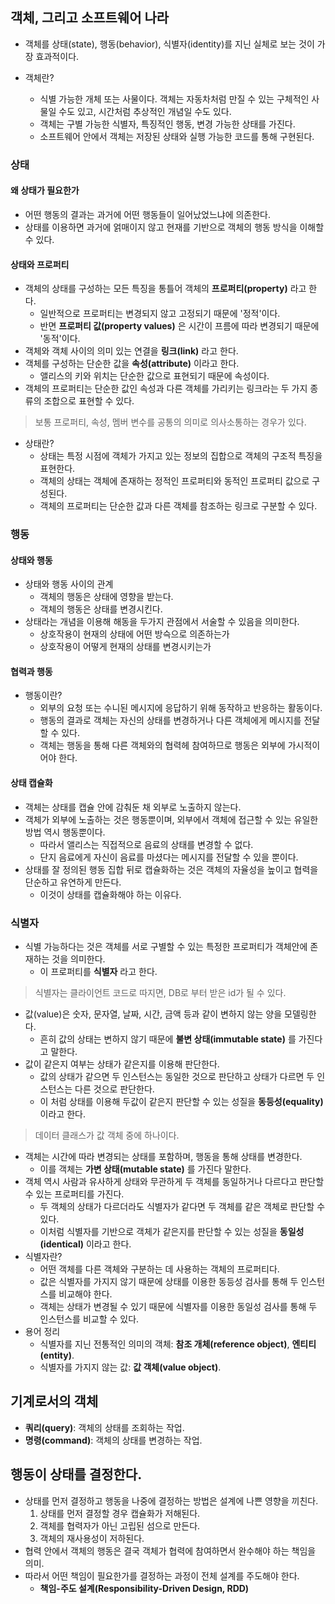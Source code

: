 ## 객체, 그리고 소프트웨어 나라

- 객체를 상태(state), 행동(behavior), 식별자(identity)를 지닌 실체로 보는 것이 가장 효과적이다.

- 객체란?
  - 식별 가능한 개체 또는 사물이다. 객체는 자동차처럼 만질 수 있는 구체적인 사물일 수도 있고, 시간처럼 추상적인 개념일 수도 있다.
  - 객체는 구별 가능한 식별자, 특징적인 행동, 변경 가능한 상태를 가진다.
  - 소프트웨어 안에서 객체는 저장된 상태와 실행 가능한 코드를 통해 구현된다.

### 상태

#### 왜 상태가 필요한가

- 어떤 행동의 결과는 과거에 어떤 행동들이 일어났었느냐에 의존한다.
- 상태를 이용하면 과거에 얽매이지 않고 현재를 기반으로 객체의 행동 방식을 이해할 수 있다.

#### 상태와 프로퍼티

- 객체의 상태를 구성하는 모든 특징을 통틀어 객체의 **프로퍼티(property)** 라고 한다.
  - 일반적으로 프로퍼티는 변경되지 않고 고정되기 때문에 '정적'이다.
  - 반면 **프로퍼티 값(property values)** 은 시간이 프름에 따라 변경되기 때문에 '동적'이다.
- 객체와 객체 사이의 의미 있는 연결을 **링크(link)** 라고 한다.
- 객체를 구성하는 단순한 값을 **속성(attribute)** 이라고 한다.
  - 앨리스의 키와 위치는 단순한 값으로 표현되기 때문에 속성이다.
- 객체의 프로퍼티는 단순한 값인 속성과 다른 객체를 가리키는 링크라는 두 가지 종류의 조합으로 표현할 수 있다.

> 보통 프로퍼티, 속성, 멤버 변수를 공통의 의미로 의사소통하는 경우가 있다.

- 상태란?
  - 상태는 특정 시점에 객체가 가지고 있는 정보의 집합으로 객체의 구조적 특징을 표현한다.
  - 객체의 상태는 객체에 존재하는 정적인 프로퍼티와 동적인 프로퍼티 값으로 구성된다.
  - 객체의 프로퍼티는 단순한 값과 다른 객체를 참조하는 링크로 구분할 수 있다.

### 행동

#### 상태와 행동

- 상태와 행동 사이의 관계
  - 객체의 행동은 상태에 영향을 받는다.
  - 객체의 행동은 상태를 변경시킨다.
- 상태라는 개념을 이용해 해동을 두가지 관점에서 서술할 수 있음을 의미한다.
  - 상호작용이 현재의 상태에 어떤 방슥으로 의존하는가
  - 상호작용이 어떻게 현재의 상태를 변경시키는가

#### 협력과 행동

- 행동이란?
  - 외부의 요청 또는 수니된 메시지에 응답하기 위해 동작하고 반응하는 활동이다.
  - 행동의 결과로 객체는 자신의 상태를 변경하거나 다른 객체에게 메시지를 전달할 수 있다.
  - 객체는 행동을 통해 다른 객체와의 협력헤 참여하므로 행동은 외부에 가시적이어야 한다.

#### 상태 캡슐화

- 객체는 상태를 캡슐 안에 감춰둔 채 외부로 노출하지 않는다.
- 객체가 외부에 노출하는 것은 행동뿐이며, 외부에서 객체에 접근할 수 있는 유일한 방법 역시 행동뿐이다.
  - 따라서 앨리스는 직접적으로 음료의 상태를 변경할 수 없다.
  - 단지 음료에게 자신이 음료를 마셨다는 메시지를 전달할 수 있을 뿐이다.
- 상태를 잘 정의된 행동 집합 뒤로 캡슐화하는 것은 객체의 자율성을 높이고 협력을 단순하고 유연하게 만든다.
  - 이것이 상태를 캡슐화해야 하는 이유다.

### 식별자

- 식별 가능하다는 것은 객체를 서로 구별할 수 있는 특정한 프로퍼티가 객체안에 존재하는 것을 의미한다.
  - 이 프로퍼티를 **식별자** 라고 한다.

> 식별자는 클라이언트 코드로 따지면, DB로 부터 받은 id가 될 수 있다.

- 값(value)은 숫자, 문자열, 날짜, 시간, 금액 등과 같이 변하지 않는 양을 모델링한다.
  - 흔히 값의 상태는 변하지 않기 때문에 **불변 상태(immutable state)** 를 가진다고 말한다.
- 값이 같은지 여부는 상태가 같은지를 이용해 판단한다.
  - 값의 상태가 같으면 두 인스턴스는 동일한 것으로 판단하고 상태가 다르면 두 인스턴스는 다른 것으로 판단한다.
  - 이 처럼 상태를 이용해 두값이 같은지 판단할 수 있는 성질을 **동등성(equality)** 이라고 한다.

> 데이터 클래스가 값 객체 중에 하나이다.

- 객체는 시간에 따라 변경되는 상태를 포함하며, 행동을 통해 상태를 변경한다.
  - 이를 객체는 **가변 상태(mutable state)** 를 가진다 말한다.
- 객체 역시 사람과 유사하게 상태와 무관하게 두 객체를 동일하거나 다르다고 판단할 수 있는 프로퍼티를 가진다.
  - 두 객체의 상태가 다르더라도 식별자가 같다면 두 객체를 같은 객체로 판단할 수 있다.
  - 이처럼 식별자를 기반으로 객체가 같은지를 판단할 수 있는 성질을 **동일성(identical)** 이라고 한다.
- 식별자란?
  - 어떤 객체를 다른 객체와 구분하는 데 사용하는 객체의 프로퍼티다.
  - 값은 식별자를 가지지 않기 때문에 상태를 이용한 동등성 검사를 통해 두 인스턴스를 비교해야 한다.
  - 객체는 상태가 변경될 수 있기 때문에 식별자를 이용한 동일성 검사를 통해 두 인스턴스를 비교할 수 있다.
- 용어 정리
  - 식별자를 지닌 전통적인 의미의 객체: **참조 개체(reference object)**, **엔티티(entity)**.
  - 식별자를 가지지 않는 값: **값 객체(value object)**.

## 기계로서의 객체

- **쿼리(query)**: 객체의 상태를 조회하는 작업.
- **명령(command)**: 객체의 상태를 변경하는 작업.

## 행동이 상태를 결정한다.

- 상태를 먼저 결정하고 행동을 나중에 결정하는 방법은 설계에 나쁜 영향을 끼친다.
  1. 상태를 먼저 결정할 경우 캡슐화가 저해된다.
  2. 객체를 협력자가 아닌 고립된 섬으로 만든다.
  3. 객체의 재사용성이 저하된다.
- 협력 안에서 객체의 행동은 결국 객체가 협력에 참여하면서 완수해야 하는 책임을 의미.
- 따라서 어떤 책임이 필요한가를 결정하는 과정이 전체 설계를 주도해야 한다.
  - **책임-주도 설계(Responsibility-Driven Design, RDD)**
